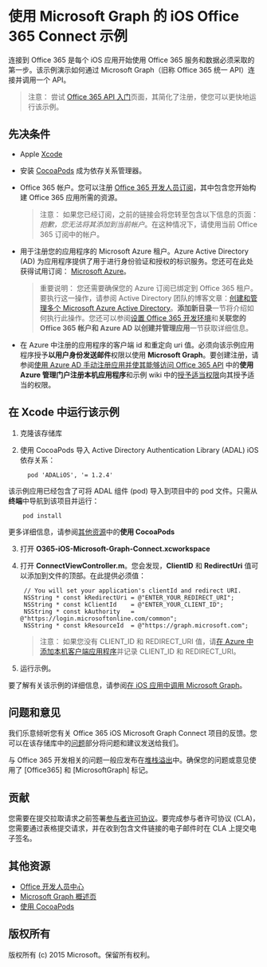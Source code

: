 # 使用 Microsoft Graph 的 iOS Office 365 Connect 示例

连接到 Office 365 是每个 iOS 应用开始使用 Office 365 服务和数据必须采取的第一步。该示例演示如何通过 Microsoft Graph（旧称 Office 365 统一 API）连接并调用一个 API。

> 注意： 尝试 [Office 365 API 入门](http://dev.office.com/getting-started/office365apis?platform=option-ios#setup)页面，其简化了注册，使您可以更快地运行该示例。
 
## 先决条件
* Apple [Xcode](https://developer.apple.com/xcode/downloads/)
* 安装 [CocoaPods](https://guides.cocoapods.org/using/using-cocoapods.html) 成为依存关系管理器。
* Office 365 帐户。您可以注册 [Office 365 开发人员订阅](https://aka.ms/devprogramsignup)，其中包含您开始构建 Office 365 应用所需的资源。

    > 注意： 如果您已经订阅，之前的链接会将您转至包含以下信息的页面：*抱歉，您无法将其添加到当前帐户*。在这种情况下，请使用当前 Office 365 订阅中的帐户。
* 用于注册您的应用程序的 Microsoft Azure 租户。Azure Active Directory (AD) 为应用程序提供了用于进行身份验证和授权的标识服务。您还可在此处获得试用订阅： [Microsoft Azure](https://account.windowsazure.com/SignUp)。

     > 重要说明： 您还需要确保您的 Azure 订阅已绑定到 Office 365 租户。要执行这一操作，请参阅 Active Directory 团队的博客文章：[创建和管理多个 Microsoft Azure Active Directory](http://blogs.technet.com/b/ad/archive/2013/11/08/creating-and-managing-multiple-windows-azure-active-directories.aspx)。**添加新目录**一节将介绍如何执行此操作。您还可以参阅[设置 Office 365 开发环境](https://msdn.microsoft.com/office/office365/howto/setup-development-environment#bk_CreateAzureSubscription)和**关联您的 Office 365 帐户和 Azure AD 以创建并管理应用**一节获取详细信息。
      
* 在 Azure 中注册的应用程序的客户端 id 和重定向 uri 值。必须向该示例应用程序授予**以用户身份发送邮件**权限以使用 **Microsoft Graph**。要创建注册，请参阅[使用 Azure AD 手动注册应用并使其能够访问 Office 365 API](https://msdn.microsoft.com/en-us/office/office365/howto/add-common-consent-manually) 中的**使用 Azure 管理门户注册本机应用程序**和示例 wiki 中的[授予适当权限](https://github.com/OfficeDev/O365-iOS-Microsoft-Graph-Connect/wiki/Grant-permissions-to-the-Connect-application-in-Azure)向其授予适当的权限。


       
## 在 Xcode 中运行该示例

1. 克隆该存储库
2. 使用 CocoaPods 导入 Active Directory Authentication Library (ADAL) iOS 依存关系：
        
	     pod 'ADALiOS', '= 1.2.4'

 该示例应用已经包含了可将 ADAL 组件 (pod) 导入到项目中的 pod 文件。只需从**终端**中导航到该项目并运行：
        
        pod install
        
   更多详细信息，请参阅[其他资源](#AdditionalResources)中的**使用 CocoaPods**
  
3. 打开 **O365-iOS-Microsoft-Graph-Connect.xcworkspace**
4. 打开 **ConnectViewController.m**。您会发现，**ClientID** 和 **RedirectUri** 值可以添加到文件的顶部。在此提供必须值：

        // You will set your application's clientId and redirect URI. 
        NSString * const kRedirectUri = @"ENTER_YOUR_REDIRECT_URI";
        NSString * const kClientId    = @"ENTER_YOUR_CLIENT_ID";
        NSString * const kAuthority   = @"https://login.microsoftonline.com/common";
        NSString * const kResourceId  = @"https://graph.microsoft.com";
    
    > 注意： 如果您没有 CLIENT_ID 和 REDIRECT_URI 值，请[在 Azure 中添加本机客户端应用程序](https://msdn.microsoft.com/zh-cn/library/azure/dn132599.aspx#BKMK_Adding)并记录 CLIENT_ID 和 REDIRECT_URI。

5. 运行示例。

要了解有关该示例的详细信息，请参阅[在 iOS 应用中调用 Microsoft Graph](https://graph.microsoft.io/zh-cn/docs/platform/ios)。

## 问题和意见

我们乐意倾听您有关 Office 365 iOS Microsoft Graph Connect 项目的反馈。您可以在该存储库中的[问题](https://github.com/OfficeDev/O365-iOS-Microsoft-Graph-Connect/issues)部分将问题和建议发送给我们。

与 Office 365 开发相关的问题一般应发布在[堆栈溢出](http://stackoverflow.com/questions/tagged/Office365+API)中。确保您的问题或意见使用了 [Office365] 和 [MicrosoftGraph] 标记。

## 贡献
您需要在提交拉取请求之前签署[参与者许可协议](https://cla.microsoft.com/)。要完成参与者许可协议 (CLA)，您需要通过表格提交请求，并在收到包含文件链接的电子邮件时在 CLA 上提交电子签名。


## 其他资源

* [Office 开发人员中心](http://dev.office.com/)
* [Microsoft Graph 概述页](https://graph.microsoft.io)
* [使用 CocoaPods](https://guides.cocoapods.org/using/using-cocoapods.html)

## 版权所有
版权所有 (c) 2015 Microsoft。保留所有权利。
